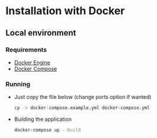 # Installation with Docker

## Local environment

### Requirements

- [Docker Engine](https://docs.docker.com/install/)
- [Docker Compose](https://docs.docker.com/compose/)

### Running

- Just copy the file below (change ports option if wanted)

  ````bash
  cp -v docker-compose.example.yml docker-compose.yml
  ````

- Building the application

  ````bash
  docker-compose up --build
  ````
